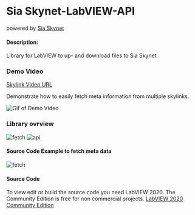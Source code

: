 # Sia Skynet-LabVIEW-API
powered by [Sia Skynet](https://www.siasky.net)

#### Description:
Library for LabVIEW to up- and download files to Sia Skynet


### Demo Video
[Skylink Video URL](https://siasky.net/HAAMWufRAGHK-3_ndJNEHJ2XFulN-knGe_sckNGOzw1s9g)


Demonstrate how to easily fetch meta information from multiple skylinks.

![Gif of Demo Video](https://github.com/cycleworm/SiaSkynet-LabVIEW-API/blob/master/docu/SiaSkynetAPI.gif)


### Library ovrview
![fetch](https://github.com/cycleworm/SiaSkynet-LabVIEW-API/blob/master/docu/lib.png)
![api](https://github.com/cycleworm/SiaSkynet-LabVIEW-API/blob/master/docu/api.png)

#### Source Code Example to fetch meta data
![fetch](https://github.com/cycleworm/SiaSkynet-LabVIEW-API/blob/master/docu/fetch.png)


#### Source Code

To view edit or build the source code you need LabVIEW 2020. The Community Edition is free for non commercial projects. 
[LabVIEW 2020 Community Edition](https://www.ni.com/da-dk/support/downloads/software-products/download.labview-community.html)
